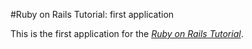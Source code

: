 #Ruby on Rails Tutorial: first application

This is the first application for the
[*Ruby on Rails Tutorial*](http://railstutorial.org/).
